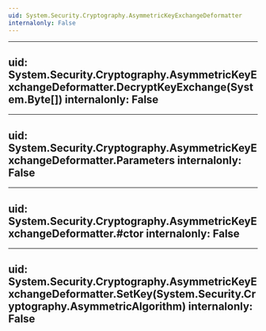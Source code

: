 ```yaml
---
uid: System.Security.Cryptography.AsymmetricKeyExchangeDeformatter
internalonly: False
---
```


---
uid: System.Security.Cryptography.AsymmetricKeyExchangeDeformatter.DecryptKeyExchange(System.Byte[])
internalonly: False
---

---
uid: System.Security.Cryptography.AsymmetricKeyExchangeDeformatter.Parameters
internalonly: False
---

---
uid: System.Security.Cryptography.AsymmetricKeyExchangeDeformatter.#ctor
internalonly: False
---

---
uid: System.Security.Cryptography.AsymmetricKeyExchangeDeformatter.SetKey(System.Security.Cryptography.AsymmetricAlgorithm)
internalonly: False
---

